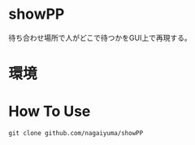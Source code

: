 # showPP
待ち合わせ場所で人がどこで待つかをGUI上で再現する。

# 環境

# How To Use
```
git clone github.com/nagaiyuma/showPP
```
